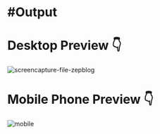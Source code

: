 # #Output
# Desktop Preview 👇
![screencapture-file-zepblog](https://github.com/user-attachments/assets/180276e9-8449-48d2-9671-4d4fce4d0b39)

# Mobile Phone Preview 👇
![mobile](https://github.com/user-attachments/assets/197418cc-25fc-40df-88de-d88dc8025370)
